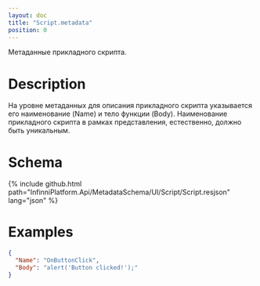 ```yaml
---
layout: doc
title: "Script.metadata"
position: 0
---
```


Метаданные прикладного скрипта.

# Description

На уровне метаданных для описания прикладного скрипта указывается его наименование (Name) и тело
функции (Body). Наименование прикладного скрипта в рамках представления, естественно, должно быть
уникальным.

# Schema

{% include github.html path="InfinniPlatform.Api/MetadataSchema/UI/Script/Script.resjson" lang="json" %}

# Examples

```json
{
  "Name": "OnButtonClick",
  "Body": "alert('Button clicked!');"
}
```
